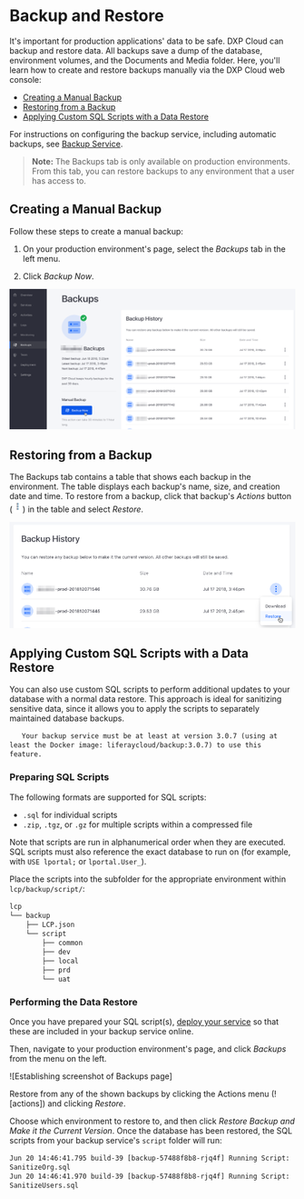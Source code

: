 # Backup and Restore

It's important for production applications' data to be safe. DXP Cloud can 
backup and restore data. All backups save a dump of the database, environment 
volumes, and the Documents and Media folder. Here, you'll learn how to create 
and restore backups manually via the DXP Cloud web console: 

-   [Creating a Manual Backup](#creating-a-manual-backup)
-   [Restoring from a Backup](#restoring-from-a-backup)
-   [Applying Custom SQL Scripts with a Data Restore](#applying-custom-sql-scripts-with-a-data-restore)

For instructions on configuring the backup service, including automatic backups, 
see 
[Backup Service](./backup-service.md). 

> **Note:** The Backups tab is only available on production environments. From this tab, you can restore backups to any environment that a user has access to. 

## Creating a Manual Backup

Follow these steps to create a manual backup: 

1.  On your production environment's page, select the *Backups* tab in the left 
    menu. 

2.  Click *Backup Now*. 

![Figure 1: You can create backups in DXP Cloud.](./backup-and-restore/images/01.png)

## Restoring from a Backup

The Backups tab contains a table that shows each backup in the environment. The 
table displays each backup's name, size, and creation date and time. To restore 
from a backup, click that backup's *Actions* button 
(![Actions](./backup-and-restore/images/02.png)) 
in the table and select *Restore*. 

![Figure 2: You can restore from a backup in DXP Cloud.](./backup-and-restore/images/03.png)

## Applying Custom SQL Scripts with a Data Restore

You can also use custom SQL scripts to perform additional updates to your database with a normal data restore. This approach is ideal for sanitizing sensitive data, since it allows you to apply the scripts to separately maintained database backups.

```note::
   Your backup service must be at least at version 3.0.7 (using at least the Docker image: liferaycloud/backup:3.0.7) to use this feature.
```

### Preparing SQL Scripts

The following formats are supported for SQL scripts:

* `.sql` for individual scripts
* `.zip`, `.tgz`, or `.gz` for multiple scripts within a compressed file

Note that scripts are run in alphanumerical order when they are executed. SQL scripts must also reference the exact database to run on (for example, with `USE lportal;` or `lportal.User_`).

Place the scripts into the subfolder for the appropriate environment within `lcp/backup/script/`:

```
lcp
└── backup
    ├── LCP.json
    └── script
        ├── common
        ├── dev
        ├── local
        ├── prd
        └── uat
```

### Performing the Data Restore

Once you have prepared your SQL script(s), [deploy your service](../build-and-deploy/overview-of-the-dxp-cloud-deployment-workflow.md) so that these are included in your backup service online.

Then, navigate to your production environment's page, and click _Backups_ from the menu on the left.

![Establishing screenshot of Backups page]

Restore from any of the shown backups by clicking the Actions menu (![actions]) and clicking _Restore_.

Choose which environment to restore to, and then click _Restore Backup and Make it the Current Version_. Once the database has been restored, the SQL scripts from your backup service's `script` folder will run:

```
Jun 20 14:46:41.795 build-39 [backup-57488f8b8-rjq4f] Running Script: SanitizeOrg.sql
Jun 20 14:46:41.970 build-39 [backup-57488f8b8-rjq4f] Running Script: SanitizeUsers.sql
```